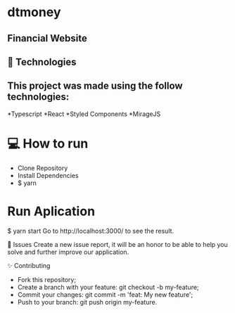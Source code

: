 # dtmoney
## Financial Website

## 🚀 Technologies
## This project was made using the follow technologies:

*Typescript
*React
*Styled Components
*MirageJS

# 💻 How to run
* Clone Repository
* Install Dependencies
* $ yarn

# Run Aplication
$ yarn start
Go to http://localhost:3000/ to see the result.

🐛 Issues
Create a new issue report, it will be an honor to be able to help you solve and further improve our application.

✨ Contributing
* Fork this repository;
* Create a branch with your feature: git checkout -b my-feature;
* Commit your changes: git commit -m 'feat: My new feature';
* Push to your branch: git push origin my-feature.
